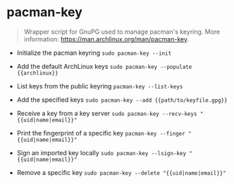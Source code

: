 # pacman-key
> Wrapper script for GnuPG used to manage pacman's keyring.
> More information: <https://man.archlinux.org/man/pacman-key>.

- Initialize the pacman keyring
`sudo pacman-key --init`

- Add the default ArchLinux keys
`sudo pacman-key --populate {{archlinux}}`

- List keys from the public keyring
`pacman-key --list-keys`

- Add the specified keys
`sudo pacman-key --add {{path/to/keyfile.gpg}}`

- Receive a key from a key server
`sudo pacman-key --recv-keys "{{uid|name|email}}"`

- Print the fingerprint of a specific key
`pacman-key --finger "{{uid|name|email}}"`

- Sign an imported key locally
`sudo pacman-key --lsign-key "{{uid|name|email}}"`

- Remove a specific key
`sudo pacman-key --delete "{{uid|name|email}}"`
